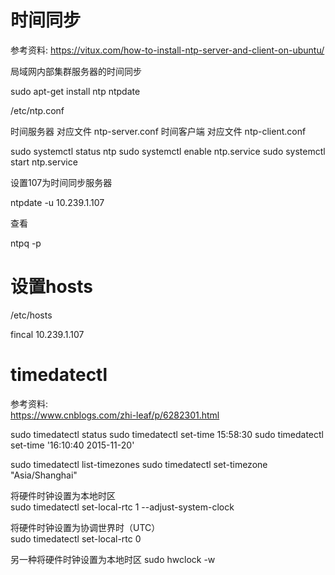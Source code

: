 时间同步
=======

参考资料: https://vitux.com/how-to-install-ntp-server-and-client-on-ubuntu/  

局域网内部集群服务器的时间同步

sudo apt-get install ntp ntpdate

/etc/ntp.conf

时间服务器 对应文件 ntp-server.conf
时间客户端 对应文件 ntp-client.conf

sudo systemctl status ntp
sudo systemctl enable ntp.service
sudo systemctl start ntp.service

设置107为时间同步服务器

ntpdate -u 10.239.1.107

查看

ntpq -p

设置hosts
=========
/etc/hosts  

fincal 10.239.1.107

timedatectl
===========

参考资料:  
https://www.cnblogs.com/zhi-leaf/p/6282301.html

sudo timedatectl status
sudo timedatectl set-time 15:58:30
sudo timedatectl set-time '16:10:40 2015-11-20'

sudo timedatectl list-timezones
sudo timedatectl set-timezone "Asia/Shanghai"

将硬件时钟设置为本地时区  
sudo timedatectl set-local-rtc 1 --adjust-system-clock

将硬件时钟设置为协调世界时（UTC）  
sudo timedatectl set-local-rtc 0

另一种将硬件时钟设置为本地时区
sudo hwclock -w